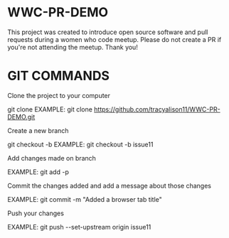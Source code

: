 # WWC-PR-DEMO

This project was created to introduce open source software and pull requests during a women who code meetup. Please do not create a PR if you're not attending the meetup. Thank you!

# GIT COMMANDS

Clone the project to your computer

git clone <URL of project>
EXAMPLE: git clone https://github.com/tracyalison11/WWC-PR-DEMO.git

Create a new branch

git checkout -b <branch-name>
EXAMPLE: git checkout -b issue11

Add changes made on branch

EXAMPLE: git add -p

Commit the changes added and add a message about those changes

EXAMPLE: git commit -m "Added a browser tab title"

Push your changes

EXAMPLE: git push --set-upstream origin issue11

